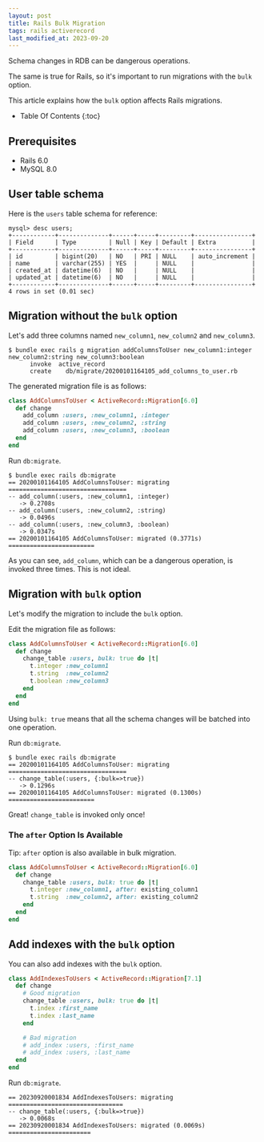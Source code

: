```yaml
---
layout: post
title: Rails Bulk Migration
tags: rails activerecord
last_modified_at: 2023-09-20
---
```


Schema changes in RDB can be dangerous operations.

The same is true for Rails, so it's important to run migrations with the `bulk` option.

This article explains how the `bulk` option affects Rails migrations.

* Table Of Contents
{:toc}

## Prerequisites

- Rails 6.0
- MySQL 8.0

## User table schema

Here is the `users` table schema for reference:

```
mysql> desc users;
+------------+--------------+------+-----+---------+----------------+
| Field      | Type         | Null | Key | Default | Extra          |
+------------+--------------+------+-----+---------+----------------+
| id         | bigint(20)   | NO   | PRI | NULL    | auto_increment |
| name       | varchar(255) | YES  |     | NULL    |                |
| created_at | datetime(6)  | NO   |     | NULL    |                |
| updated_at | datetime(6)  | NO   |     | NULL    |                |
+------------+--------------+------+-----+---------+----------------+
4 rows in set (0.01 sec)
```

## Migration without the `bulk` option

Let's add three columns named `new_column1`, `new_column2` and `new_column3`.

```console
$ bundle exec rails g migration addColumnsToUser new_column1:integer new_column2:string new_column3:boolean
      invoke  active_record
      create    db/migrate/20200101164105_add_columns_to_user.rb
```

The generated migration file is as follows:

```rb
class AddColumnsToUser < ActiveRecord::Migration[6.0]
  def change
    add_column :users, :new_column1, :integer
    add_column :users, :new_column2, :string
    add_column :users, :new_column3, :boolean
  end
end
```

Run `db:migrate`.

```console
$ bundle exec rails db:migrate
== 20200101164105 AddColumnsToUser: migrating =================================
-- add_column(:users, :new_column1, :integer)
   -> 0.2708s
-- add_column(:users, :new_column2, :string)
   -> 0.0496s
-- add_column(:users, :new_column3, :boolean)
   -> 0.0347s
== 20200101164105 AddColumnsToUser: migrated (0.3771s) ========================
```

As you can see, `add_column`, which can be a dangerous operation, is invoked three times. This is not ideal.

## Migration with `bulk` option

Let's modify the migration to include the `bulk` option.

Edit the migration file as follows:

```rb
class AddColumnsToUser < ActiveRecord::Migration[6.0]
  def change
    change_table :users, bulk: true do |t|
      t.integer :new_column1
      t.string  :new_column2
      t.boolean :new_column3
    end
  end
end
```

Using `bulk: true` means that all the schema changes will be batched into one operation.

Run `db:migrate`.

```console
$ bundle exec rails db:migrate
== 20200101164105 AddColumnsToUser: migrating =================================
-- change_table(:users, {:bulk=>true})
   -> 0.1296s
== 20200101164105 AddColumnsToUser: migrated (0.1300s) ========================
```

Great! `change_table` is invoked only once!

### The `after` Option Is Available

Tip: `after` option is also available in bulk migration.

```rb
class AddColumnsToUser < ActiveRecord::Migration[6.0]
  def change
    change_table :users, bulk: true do |t|
      t.integer :new_column1, after: existing_column1
      t.string  :new_column2, after: existing_column2
    end
  end
end
```

## Add indexes with the `bulk` option

You can also add indexes with the `bulk` option.

```rb
class AddIndexesToUsers < ActiveRecord::Migration[7.1]
  def change
    # Good migration
    change_table :users, bulk: true do |t|
      t.index :first_name
      t.index :last_name
    end

    # Bad migration
    # add_index :users, :first_name
    # add_index :users, :last_name
  end
end
```

Run `db:migrate`.

```
== 20230920001834 AddIndexesToUsers: migrating ================================
-- change_table(:users, {:bulk=>true})
   -> 0.0068s
== 20230920001834 AddIndexesToUsers: migrated (0.0069s) =======================
```

